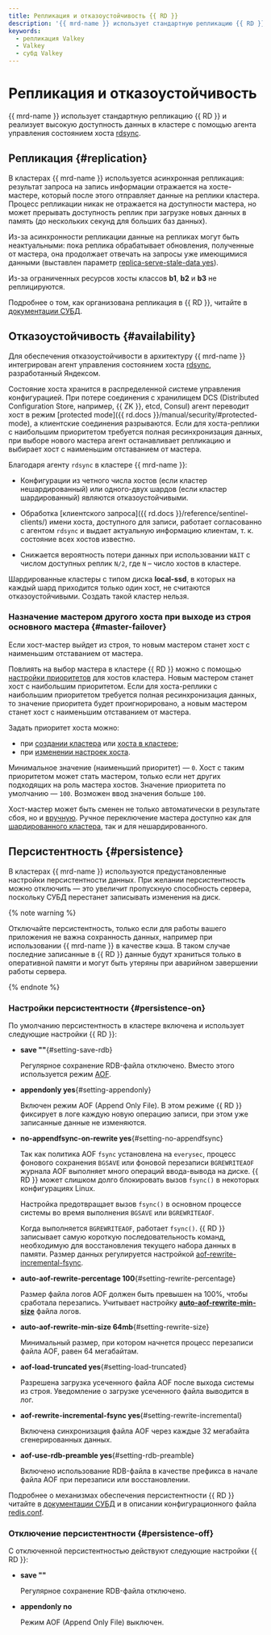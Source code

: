 ```yaml
---
title: Репликация и отказоустойчивость {{ RD }}
description: '{{ mrd-name }} использует стандартную репликацию {{ RD }} и реализует высокую доступность данных в кластере с помощью {{ RD }} Sentinel.'
keywords:
  - репликация Valkey
  - Valkey
  - субд Valkey
---
```


# Репликация и отказоустойчивость

{{ mrd-name }} использует стандартную репликацию {{ RD }} и реализует высокую доступность данных в кластере с помощью агента управления состоянием хоста [rdsync](https://github.com/yandex/rdsync).

## Репликация {#replication}

В кластерах {{ mrd-name }} используется асинхронная репликация: результат запроса на запись информации отражается на хосте-мастере, который после этого отправляет данные на реплики кластера. Процесс репликации никак не отражается на доступности мастера, но может прерывать доступность реплик при загрузке новых данных в память (до нескольких секунд для больших баз данных).

Из-за асинхронности репликации данные на репликах могут быть неактуальными: пока реплика обрабатывает обновления, полученные от мастера, она продолжает отвечать на запросы уже имеющимися данными (выставлен параметр [replica-serve-stale-data yes](http://download.redis.io/redis-stable/redis.conf)).


Из-за ограниченных ресурсов хосты классов **b1**, **b2** и **b3** не реплицируются.



Подробнее о том, как организована репликация в {{ RD }}, читайте в [документации СУБД](https://redis.io/topics/replication).

## Отказоустойчивость {#availability}

Для обеспечения отказоустойчивости в архитектуру {{ mrd-name }} интегрирован агент управления состоянием хоста [rdsync](https://github.com/yandex/rdsync), разработанный Яндексом.

Состояние хоста хранится в распределенной системе управления конфигурацией. При потере соединения с хранилищем DCS (Distributed Configuration Store, например, {{ ZK }}, etcd, Consul) агент переводит хост в режим [protected mode]({{ rd.docs }}/manual/security/#protected-mode), а клиентские соединения разрываются. Если для хоста-реплики с наибольшим приоритетом требуется полная ресинхронизация данных, при выборе нового мастера агент останавливает репликацию и выбирает хост с наименьшим отставанием от мастера.

Благодаря агенту `rdsync` в кластере {{ mrd-name }}:

* Конфигурации из четного числа хостов (если кластер нешардированный) или одного-двух шардов (если кластер шардированный) являются отказоустойчивыми.

* Обработка [клиентского запроса]({{ rd.docs }}/reference/sentinel-clients/) имени хоста, доступного для записи, работает согласованно с агентом `rdsync` и выдает актуальную информацию клиентам, т. к. состояние всех хостов известно.

* Снижается вероятность потери данных при использовании `WAIT` с числом доступных реплик `N/2`, где `N` – число хостов в кластере.

Шардированные кластеры с типом диска **local-ssd**, в которых на каждый шард приходится только один хост, не считаются отказоустойчивыми. Создать такой кластер нельзя.

### Назначение мастером другого хоста при выходе из строя основного мастера {#master-failover}

Если хост-мастер выйдет из строя, то новым мастером станет хост с наименьшим отставанием от мастера.

Повлиять на выбор мастера в кластере {{ RD }} можно с помощью [настройки приоритетов](../operations/hosts.md#update) для хостов кластера. Новым мастером станет хост с наибольшим приоритетом. Если для хоста-реплики с наибольшим приоритетом требуется полная ресинхронизация данных, то значение приоритета будет проигнорировано, а новым мастером станет хост с наименьшим отставанием от мастера.

Задать приоритет хоста можно:

* при [создании кластера](../operations/cluster-create.md) или [хоста в кластере](../operations/hosts.md#add);
* при [изменении настроек хоста](../operations/hosts.md#update).

Минимальное значение (наименьший приоритет) — `0`. Хост с таким приоритетом может стать мастером, только если нет других подходящих на роль мастера хостов. Значение приоритета по умолчанию — `100`. Возможен ввод значения больше `100`.

Хост-мастер может быть сменен не только автоматически в результате сбоя, но и [вручную](../operations/failover.md). Ручное переключение мастера доступно как для [шардированного кластера](./sharding.md#failover), так и для нешардированного.

## Персистентность {#persistence}

В кластерах {{ mrd-name }} используются предустановленные настройки персистентности данных. При желании персистентность можно отключить — это увеличит пропускную способность сервера, поскольку СУБД перестанет записывать изменения на диск.

{% note warning %}

Отключайте персистентность, только если для работы вашего приложения не важна сохранность данных, например при использовании {{ mrd-name }} в качестве кэша. В таком случае последние записанные в {{ RD }} данные будут храниться только в оперативной памяти и могут быть утеряны при аварийном завершении работы сервера.

{% endnote %}

### Настройки персистентности {#persistence-on}

По умолчанию персистентность в кластере включена и использует следующие настройки {{ RD }}:

* **save ""**{#setting-save-rdb}

  Регулярное сохранение RDB-файла отключено. Вместо этого используется режим [AOF](#setting-appendonly).

* **appendonly yes**{#setting-appendonly}

  Включен режим AOF (Append Only File). В этом режиме {{ RD }} фиксирует в логе каждую новую операцию записи, при этом уже записанные данные не изменяются.

* **no-appendfsync-on-rewrite yes**{#setting-no-appendfsync}

  Так как политика AOF `fsync` установлена на `everysec`, процесс фонового сохранения `BGSAVE` или фоновой перезаписи `BGREWRITEAOF` журнала AOF выполняет много операций ввода-вывода на диске. {{ RD }} может слишком долго блокировать вызов `fsync()` в некоторых конфигурациях Linux.

  Настройка предотвращает вызов `fsync()` в основном процессе системы во время выполнения `BGSAVE` или `BGREWRITEAOF`.

  Когда выполняется `BGREWRITEAOF`, работает `fsync()`. {{ RD }} записывает самую короткую последовательность команд, необходимую для восстановления текущего набора данных в памяти. Размер данных регулируется настройкой [aof-rewrite-incremental-fsync](#setting-rewrite-incremental).

* **auto-aof-rewrite-percentage 100**{#setting-rewrite-percentage}

  Размер файла логов AOF должен быть превышен на 100%, чтобы сработала перезапись. Учитывает настройку [**auto-aof-rewrite-min-size**](#setting-rewrite-size) файла логов.

* **auto-aof-rewrite-min-size 64mb**{#setting-rewrite-size}

  Минимальный размер, при котором начнется процесс перезаписи файла AOF, равен 64 мегабайтам.

* **aof-load-truncated yes**{#setting-load-truncated}

  Разрешена загрузка усеченного файла AOF после выхода системы из строя. Уведомление о загрузке усеченного файла выводится в лог.  

* **aof-rewrite-incremental-fsync yes**{#setting-rewrite-incremental}

  Включена синхронизация файла AOF через каждые 32 мегабайта сгенерированных данных.

* **aof-use-rdb-preamble yes**{#setting-rdb-preamble}

  Включено использование RDB-файла в качестве префикса в начале файла AOF при перезаписи или восстановлении.

Подробнее о механизмах обеспечения персистентности {{ RD }} читайте в [документации СУБД](https://redis.io/topics/persistence) и в описании конфигурационного файла [redis.conf](https://github.com/redis/redis/blob/6.0/redis.conf).

### Отключение персистентности {#persistence-off}

С отключенной персистентностью действуют следующие настройки {{ RD }}:

* **save ""**

  Регулярное сохранение RDB-файла отключено.

* **appendonly no**

  Режим AOF (Append Only File) выключен.
